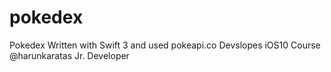 # pokedex
Pokedex
Written with Swift 3 and used pokeapi.co
Devslopes iOS10 Course
@harunkaratas Jr. Developer
